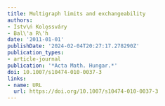 ```yaml
---
title: Multigraph limits and exchangeability
authors:
- Istv\ń Kolossváry
- Bal\'a R\'h́
date: '2011-01-01'
publishDate: '2024-02-04T20:27:17.278290Z'
publication_types:
- article-journal
publication: '*Acta Math. Hungar.*'
doi: 10.1007/s10474-010-0037-3
links:
- name: URL
  url: https://doi.org/10.1007/s10474-010-0037-3
---
```

